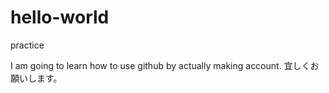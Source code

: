 # hello-world
practice

I am going to learn how to use github by actually making account.
宜しくお願いします。
